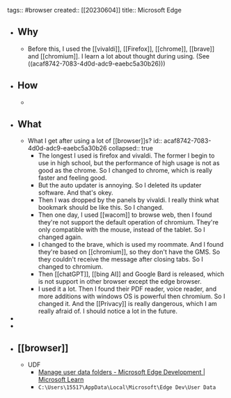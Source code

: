tags:: #browser
created:: [[20230604]]
title:: Microsoft Edge

- ## Why
  - Before this, I used the [[vivaldi]], [[Firefox]], [[chrome]], [[brave]] and [[chromium]]. I learn a lot about  thought during using. (See  ((acaf8742-7083-4d0d-adc9-eaebc5a30b26)))
- ## How
  -
- ## What
  - What I get after using a lot of [[browser]]s?
    id:: acaf8742-7083-4d0d-adc9-eaebc5a30b26
    collapsed:: true
    - The longest I used is firefox and vivaldi. The former I begin to use in high school, but the performance of high usage is not as good as the chrome. So I changed to chrome, which is really faster and feeling good.
    - But the auto updater is annoying. So I deleted its updater software. And that's okey.
    - Then I was dropped by the panels by vivaldi. I really think what bookmark should be like this. So I changed.
    - Then one day, I used [[wacom]] to browse web, then I found they're not support the default operation of chromium. They're only compatible with the mouse, instead of the tablet. So I changed again.
    - I changed to the brave, which is used my roommate. And I found they're based on [[chromium]], so they don't have the GMS. So they couldn't receive the message after closing tabs. So I changed to chromium.
    - Then [[chatGPT]], [[bing AI]] and Google Bard is released, which is not support in other browser except the edge browser.
    - I used it a lot. Then I found their PDF reader, voice reader, and more additions with windows OS is powerful then chromium. So I changed it. And the [[Privacy]] is really dangerous, which I am really afraid of. I should notice a lot in the future.
-
-
- ## [[browser]]
  - UDF
    - [Manage user data folders - Microsoft Edge Development | Microsoft Learn](https://learn.microsoft.com/en-us/microsoft-edge/webview2/concepts/user-data-folder?tabs=win32)
    - `C:\Users\15517\AppData\Local\Microsoft\Edge Dev\User Data`